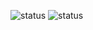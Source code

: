 ![status](https://badge.stateful.com/JorgeBootcampCIC/status.svg)
![status](https://badge.stateful.com/JorgeBootcampCIC/dnd.svg)

